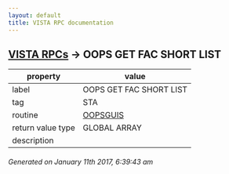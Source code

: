```yaml
---
layout: default
title: VISTA RPC documentation
---
```




## [VISTA RPCs](TableOfContent.md) &#8594; OOPS GET FAC SHORT LIST 

 property | value 
--- | --- 
 label | OOPS GET FAC SHORT LIST
 tag | STA
 routine | [OOPSGUIS](http://code.osehra.org/dox/Routine_OOPSGUIS_source.html)
 return value type | GLOBAL ARRAY
 description | 




 ###### Generated on January 11th 2017, 6:39:43 am